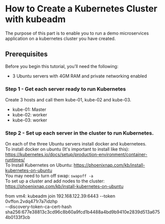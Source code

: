# How to Create a Kubernetes Cluster with kubeadm
The purpose of this part is to enable you to run a demo microservices application on a kubernetes cluster you have created.

## Prerequisites
Before you begin this tutorial, you’ll need the following:<br/>
* 3 Ubuntu servers with 4GM RAM and private networking enabled<br/>
### Step 1 - Get each server ready to run Kubernetes
Create 3 hosts and call them kube-01, kube-02 and kube-03. <br/>
* kube-01:	Master
* kube-02:	worker
* kube-03:	worker
### Step 2 - Set up each server in the cluster to run Kubernetes.
On each of the three Ubuntu servers install docker and kubernetees.<br/>
To install docker on ubuntu (It's important to install like this): https://kubernetes.io/docs/setup/production-environment/container-runtimes/ <br>
To Install Kubernetes on Ubuntu: https://phoenixnap.com/kb/install-kubernetes-on-ubuntu <br/>
You may need to turn off swap: <code>swapoff -a</code><br/>
To set up a cluster and add nodes to the cluster: https://phoenixnap.com/kb/install-kubernetes-on-ubuntu


from vm4:
kubeadm join 192.168.122.39:6443 --token 0vffon.2vdq471r7a7idzhp \
    --discovery-token-ca-cert-hash sha256:677e38813c3cd96c8b60a9fcd1b4488a4bd9b9410e2839d513a6754b0133f3cb


